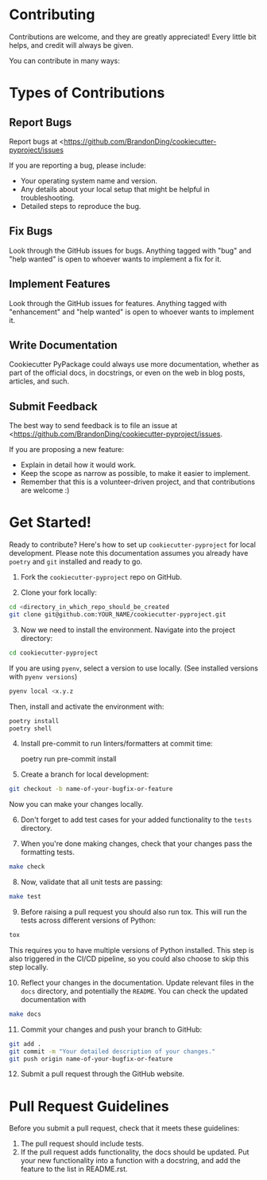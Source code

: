 # Contributing

Contributions are welcome, and they are greatly appreciated! Every
little bit helps, and credit will always be given.

You can contribute in many ways:

# Types of Contributions

## Report Bugs

Report bugs at <https://github.com/BrandonDing/cookiecutter-pyproject/issues

If you are reporting a bug, please include:

-   Your operating system name and version.
-   Any details about your local setup that might be helpful in
    troubleshooting.
-   Detailed steps to reproduce the bug.

## Fix Bugs

Look through the GitHub issues for bugs. Anything tagged with "bug"
and "help wanted" is open to whoever wants to implement a fix for it.

## Implement Features

Look through the GitHub issues for features. Anything tagged with
"enhancement" and "help wanted" is open to whoever wants to
implement it.

## Write Documentation

Cookiecutter PyPackage could always use more documentation, whether as
part of the official docs, in docstrings, or even on the web in blog
posts, articles, and such.

## Submit Feedback

The best way to send feedback is to file an issue at
<https://github.com/BrandonDing/cookiecutter-pyproject/issues.

If you are proposing a new feature:

-   Explain in detail how it would work.
-   Keep the scope as narrow as possible, to make it easier to
    implement.
-   Remember that this is a volunteer-driven project, and that
    contributions are welcome :)

# Get Started!

Ready to contribute? Here\'s how to set up
`cookiecutter-pyproject` for local development. Please note
this documentation assumes you already have `poetry` and
`git` installed and ready to go.

1. Fork the `cookiecutter-pyproject` repo on GitHub.

2. Clone your fork locally:

  ``` bash
  cd <directory_in_which_repo_should_be_created
  git clone git@github.com:YOUR_NAME/cookiecutter-pyproject.git
  ```

3. Now we need to install the environment. Navigate into the project directory:

``` bash
cd cookiecutter-pyproject
```

If you are using `pyenv`, select a version to use locally. (See
installed versions with `pyenv versions`)

``` bash
pyenv local <x.y.z
```

Then, install and activate the environment with:

``` bash
poetry install
poetry shell
```


4. Install pre-commit to run linters/formatters at commit time:

    poetry run pre-commit install

5. Create a branch for local development:

``` bash
git checkout -b name-of-your-bugfix-or-feature
```

Now you can make your changes locally.

6. Don\'t forget to add test cases for your added functionality to the
  `tests` directory.

7. When you\'re done making changes, check that your changes pass the
  formatting tests.

``` bash
make check
```

8. Now, validate that all unit tests are passing:

``` bash
make test
```

9. Before raising a pull request you should also run tox. This will
  run the tests across different versions of Python:

``` bash
tox
```

This requires you to have multiple versions of Python installed. This
step is also triggered in the CI/CD pipeline, so you could also choose
to skip this step locally.

10. Reflect your changes in the documentation. Update relevant files in
  the `docs` directory, and potentially the `README`. You can check the
  updated documentation with

``` bash
make docs
```

11. Commit your changes and push your branch to GitHub:

``` bash
git add .
git commit -m "Your detailed description of your changes."
git push origin name-of-your-bugfix-or-feature
```

12. Submit a pull request through the GitHub website.

# Pull Request Guidelines

Before you submit a pull request, check that it meets these guidelines:

1.  The pull request should include tests.
2.  If the pull request adds functionality, the docs should be updated.
    Put your new functionality into a function with a docstring, and add
    the feature to the list in README.rst.
